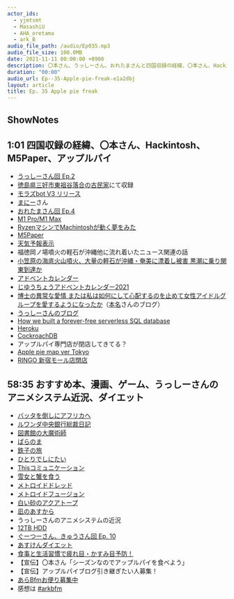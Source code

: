 ```yaml
---
actor_ids:
  - yjmtsmt
  - MasashiU
  - AHA_oretama
  - ark_B
audio_file_path: /audio/Ep035.mp3
audio_file_size: 100.0MB
date: 2021-11-11 00:00:00 +0900
description: 〇本さん、うっしーさん、おれたまさんと四国収録の経緯、〇本さん、Hackintosh、M5Paper、アップルパイ、おすすめコンテンツ、うっしーさんのアニメシステム近況、ダイエットなどについて話しました。
duration: "00:00"
audio_url: Ep--35-Apple-pie-freak-e1a2dbj
layout: article
title: Ep. 35 Apple pie freak
---
```

## ShowNotes 

## 1:01 四国収録の経緯、〇本さん、Hackintosh、M5Paper、アップルパイ

* [うっしーさん回 Ep.2](https://anchor.fm/arkbfm/episodes/Ep--2-Celebrating-100TB-of-Animation-Data-ejsjfj)
* [徳島県三好市東祖谷落合の古民家](http://tougenkyo-iya.jp/index.html)にて収録
* [モラズbot V3 リリース](https://note.com/arkb/n/n4d159d8d175b)
* [まにー](https://twitter.com/maraky99)さん
* [おれたまさん回 Ep.4](https://anchor.fm/arkbfm/episodes/Ep--4-Dream-of-Hackintosh-elsc8k)
* [M1 Pro/M1 Max](https://www.apple.com/jp/newsroom/2021/10/introducing-m1-pro-and-m1-max-the-most-powerful-chips-apple-has-ever-built/)
* [RyzenマシンでMachintoshが動く夢をみた](https://ta2mo.github.io/post/2020-04-21-ryzentosh-dream/)
* [M5Paper](https://www.switch-science.com/catalog/6749/)
* [天気予報表示](https://github.com/aha-oretama/m5paper_weather_display)
* 福徳岡ノ場噴火の軽石が沖縄他に流れ着いたニュース関連の話
* [小笠原の海底火山噴火、大量の軽石が沖縄・奄美に漂着し被害 黒潮に乗り関東到達か](https://scienceportal.jst.go.jp/gateway/clip/20211105_g01/)
* [アドベントカレンダー](https://ja.wikipedia.org/wiki/%E3%82%A2%E3%83%89%E3%83%99%E3%83%B3%E3%83%88%E3%82%AB%E3%83%AC%E3%83%B3%E3%83%80%E3%83%BC)
* [じゆうちょうアドベントカレンダー2021](https://adventar.org/calendars/6310)
* [博士の異常な愛情 または私は如何にして心配するのを止めて女性アイドルグループを愛するようになったか](https://syu-ya.hatenablog.com/entry/2020/12/24/084639)（[本名](https://twitter.com/syu_ya)さんのブログ）
* [うっしーさんのブログ](https://masa-n.hatenablog.com/)
* [How we built a forever-free serverless SQL database](https://www.cockroachlabs.com/blog/how-we-built-cockroachdb-serverless/)
* [Heroku](https://jp.heroku.com/)
* [CockroachDB](https://www.cockroachlabs.com/docs/)
* アップルパイ専門店が閉店してきてる？
* [Apple pie map ver Tokyo](https://note.com/yjmtsmt/n/ncf8222a926e5)
* [RINGO 新宿モール店閉店](https://ringo-applepie.com/shop/keio-mall-shinjuku/)

## 58:35 おすすめ本、漫画、ゲーム、うっしーさんのアニメシステム近況、ダイエット

* [バッタを倒しにアフリカへ](https://amzn.to/31FhyuX)
* [ルワンダ中央銀行総裁日記](https://amzn.to/30a8Sw1)
* [図書館の大魔術師](https://amzn.to/3BXeeHL)
* [ぱらのま](https://amzn.to/3GYjm2h)
* [鉄子の旅](https://amzn.to/3EVKvRo)
* [ひとりでしにたい](https://amzn.to/3CSEzbt)
* [Thisコミュニケーション](https://amzn.to/3odGqBG)
* [雪女と蟹を食う](https://amzn.to/3qgW5CK)
* [メトロイドドレッド](https://amzn.to/2YoFRvL)
* [メトロイドフュージョン](https://metroid.fandom.com/ja/wiki/%E3%83%A1%E3%83%88%E3%83%AD%E3%82%A4%E3%83%89_%E3%83%95%E3%83%A5%E3%83%BC%E3%82%B8%E3%83%A7%E3%83%B3)
* [白い砂のアクアトープ](https://aquatope-anime.com/)
* [凪のあすから](http://nagiasu.jp/)
* うっしーさんのアニメシステムの近況
* [12TB HDD](https://amzn.to/3mQaPX2)
* [ぐーつーさん、きゅうさん回 Ep. 10](https://anchor.fm/arkbfm/episodes/Ep--10-go_o2-Travel-eo0qsk)
* [あすけんダイエット](https://www.asken.jp/)
* [食事と生活習慣で疲れ目・かすみ目予防！](https://www.kyoukaikenpo.or.jp/g5/cat510/h26/260501/)
* 【宣伝】〇本さん「シーズンなのでアップルパイを食べよう」
* 【宣伝】アップルパイブログ引き継ぎたい人募集！
* [あらBfmお便り募集中](https://twitter.com/arkbfm/status/1341090549177012225?s=20)
* 感想は [#arkbfm](https://paper.dropbox.com/?q=%23arkbfm)